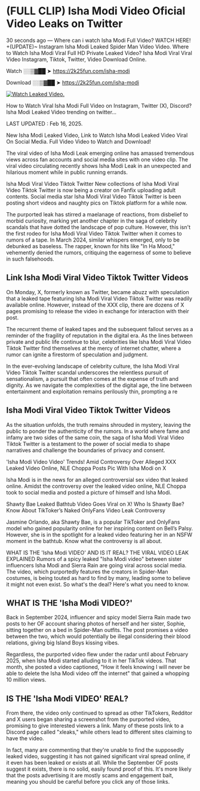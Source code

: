 # (FULL CLIP) Isha Modi Video Oficial Video Leaks on Twitter

30 seconds ago — Where can i watch Isha Modi Full Video? WATCH HERE! +(UPDATE)~ Instagram Isha Modi Leaked Spider Man Video Video. Where to Watch Isha Modi Viral Full HD Private Leaked Video? Isha Modi Viral Viral Video Instagram, Tiktok, Twitter, Video Download Online.

Watch ░░▒▓██ ➤ https://2k25fun.com/isha-modi

Download ░░▒▓██ ➤ https://2k25fun.com/isha-modi

[![Watch Leaked Video.](https://miro.medium.com/v2/resize:fit:828/format:webp/1*cilzJN44JGOrTw9NJCrNHA.gif "Watch Leaked Video")](https://2k25fun.com/isha-modi)

How to Watch Viral Isha Modi Full Video on Instagram, Twitter (X), Discord? Isha Modi Leaked Video trending on twitter...

LAST UPDATED : Feb 16, 2025.

New Isha Modi Leaked Video, Link to Watch Isha Modi Leaked Video Viral On Social Media. Full Video Video to Watch and Download!

The viral video of Isha Modi Leak emerging online has amassed tremendous views across fan accounts and social media sites with one video clip. The viral video circulating recently shows Isha Modi Leak in an unexpected and hilarious moment while in public running errands.

Isha Modi Viral Video Tiktok Twitter New collections of Isha Modi Viral Video Tiktok Twitter is now being a creator on Fanfix uploading adult contents. Social media star Isha Modi Viral Video Tiktok Twitter is been posting short videos and naughty pics on Tiktok platform for a while now.

The purported leak has stirred a maelanage of reactions, from disbelief to morbid curiosity, marking yet another chapter in the saga of celebrity scandals that have dotted the landscape of pop culture. However, this isn't the first rodeo for Isha Modi Viral Video Tiktok Twitter when it comes to rumors of a tape. In March 2024, similar whispers emerged, only to be debunked as baseless. The rapper, known for hits like "In Ha Mood," vehemently denied the rumors, critiquing the eagerness of some to believe in such falsehoods.

## Link Isha Modi Viral Video Tiktok Twitter Videos

On Monday, X, formerly known as Twitter, became abuzz with speculation that a leaked tape featuring Isha Modi Viral Video Tiktok Twitter was readily available online. However, instead of the XXX clip, there are dozens of X pages promising to release the video in exchange for interaction with their post.

The recurrent theme of leaked tapes and the subsequent fallout serves as a reminder of the fragility of reputation in the digital era. As the lines between private and public life continue to blur, celebrities like Isha Modi Viral Video Tiktok Twitter find themselves at the mercy of internet chatter, where a rumor can ignite a firestorm of speculation and judgment.

In the ever-evolving landscape of celebrity culture, the Isha Modi Viral Video Tiktok Twitter scandal underscores the relentless pursuit of sensationalism, a pursuit that often comes at the expense of truth and dignity. As we navigate the complexities of the digital age, the line between entertainment and exploitation remains perilously thin, prompting a re

##  Isha Modi Viral Video Tiktok Twitter Videos

As the situation unfolds, the truth remains shrouded in mystery, leaving the public to ponder the authenticity of the rumors. In a world where fame and infamy are two sides of the same coin, the saga of Isha Modi Viral Video Tiktok Twitter is a testament to the power of social media to shape narratives and challenge the boundaries of privacy and consent.

'Isha Modi Video Video' Trends! Amid Controversy Over Alleged XXX Leaked Video Online, NLE Choppa Posts Pic With Isha Modi on X

Isha Modi is in the news for an alleged controversial sex video that leaked online. Amidst the controversy over the leaked video online, NLE Choppa took to social media and posted a picture of himself and Isha Modi.

Shawty Bae Leaked Bathtub Video Goes Viral on X! Who Is Shawty Bae? Know About TikToker’s Naked OnlyFans Video Leak Controversy

Jasmine Orlando, aka Shawty Bae, is a popular TikToker and OnlyFans model who gained popularity online for her inspiring content on Bell’s Palsy. However, she is in the spotlight for a leaked video featuring her in an NSFW moment in the bathtub. Know what the controversy is all about.

WHAT IS THE 'Isha Modi VIDEO' AND IS IT REAL? THE VIRAL VIDEO LEAK EXPLAINED Rumors of a spicy leaked "Isha Modi video" between sister influencers Isha Modi and Sierra Rain are going viral across social media. The video, which purportedly features the creators in Spider-Man costumes, is being touted as hard to find by many, leading some to believe it might not even exist. So what's the deal? Here's what you need to know.

## WHAT IS THE 'Isha Modi VIDEO?'

Back in September 2024, influencer and spicy model Sierra Rain made two posts to her OF account sharing photos of herself and her sister, Sophie, sitting together on a bed in Spider-Man outfits. The post promises a video between the two, which would potentially be illegal considering their blood relations, giving big Island Boys kissing vibes.

Regardless, the purported video flew under the radar until about February 2025, when Isha Modi started alluding to it in her TikTok videos. That month, she posted a video captioned, "How it feels knowing I will never be able to delete the Isha Modi video off the internet" that gained a whopping 10 million views.

## IS THE 'Isha Modi VIDEO' REAL?

From there, the video only continued to spread as other TikTokers, Redditor and X users began sharing a screenshot from the purported video, promising to give interested viewers a link. Many of these posts link to a Discord page called "xleaks," while others lead to different sites claiming to have the video.

In fact, many are commenting that they're unable to find the supposedly leaked video, suggesting it has not gained significant viral spread online, if it even has been leaked or exists at all. While the September OF posts suggest it exists, there is no solid, easily found proof of this. It's more likely that the posts advertising it are mostly scams and engagement bait, meaning you should be careful before you click any of those links.